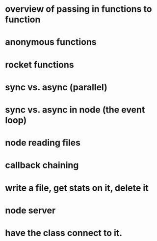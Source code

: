 # overview of passing in functions to function
# anonymous functions
# rocket functions

# sync vs. async (parallel)
# sync vs. async in node (the event loop)
# node reading files
# callback chaining
# write a file, get stats on it, delete it

# node server
# have the class connect to it.



